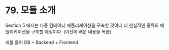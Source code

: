# 79. 모듈 소개

Section 5 에서는 다중 컨테이너 애플리케이션을 구축할 것이데 더 현실적인 종류의 애플리케이션을 구축할 예정이다. (이전에 배운 내용을 복습)

예를 들어 DB + Backend + Frontend 

